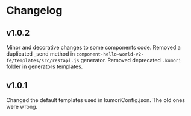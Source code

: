 # Changelog

## v1.0.2

Minor and decorative changes to some components code.
Removed a duplicated _send method in `component-hello-world-v2-fe/templates/src/restapi.js` generator.
Removed deprecated `.kumori` folder in generators templates.

## v1.0.1

Changed the default templates used in kumoriConfig.json. The old ones were wrong.
